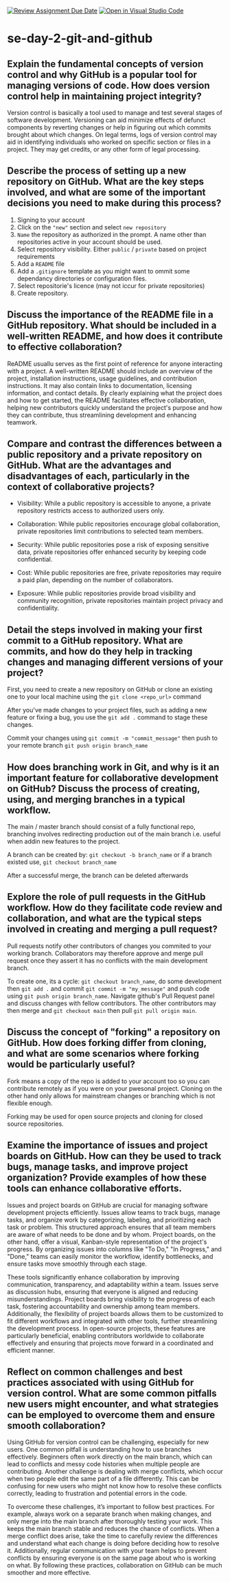 [![Review Assignment Due Date](https://classroom.github.com/assets/deadline-readme-button-22041afd0340ce965d47ae6ef1cefeee28c7c493a6346c4f15d667ab976d596c.svg)](https://classroom.github.com/a/8wgCKhpZ)
[![Open in Visual Studio Code](https://classroom.github.com/assets/open-in-vscode-2e0aaae1b6195c2367325f4f02e2d04e9abb55f0b24a779b69b11b9e10269abc.svg)](https://classroom.github.com/online_ide?assignment_repo_id=15586727&assignment_repo_type=AssignmentRepo)
# se-day-2-git-and-github
## Explain the fundamental concepts of version control and why GitHub is a popular tool for managing versions of code. How does version control help in maintaining project integrity?

Version control is basically a tool used to manage and test several stages of software development.
Versioning can aid minimize effects of defunct components by reverting changes or help in figuring out which commits brought about which changes.
On legal terms, logs of version control may aid in identifying individuals who worked on specific section or files in a project. They may get credits, or any other form of legal processing.


## Describe the process of setting up a new repository on GitHub. What are the key steps involved, and what are some of the important decisions you need to make during this process?

1. Signing to your account
2. Click on the ``"new"`` section and select ``new repository``
3. ``Name`` the repository as authorized in the prompt. A name other than repositories active in your account should be used.
4. Select repository visibility. Either ``public`` / ``private`` based on project requirements
5. Add a ``README`` file
6. Add a ``.gitignore`` template as you might want to ommit some dependancy directories or configuration files.
7. Select repositorie's licence (may not iccur for private repositories)
8. Create repository.

## Discuss the importance of the README file in a GitHub repository. What should be included in a well-written README, and how does it contribute to effective collaboration?

ReADME usuallu serves as the first point of reference for anyone interacting with a project. A well-written README should include an overview of the project, installation instructions, usage guidelines, and contribution instructions. It may also contain links to documentation, licensing information, and contact details. By clearly explaining what the project does and how to get started, the README facilitates effective collaboration, helping new contributors quickly understand the project's purpose and how they can contribute, thus streamlining development and enhancing teamwork.

## Compare and contrast the differences between a public repository and a private repository on GitHub. What are the advantages and disadvantages of each, particularly in the context of collaborative projects?

- Visibility: While a public repository is accessible to anyone, a private repository restricts access to authorized users only.

- Collaboration: While public repositories encourage global collaboration, private repositories limit contributions to selected team members.

- Security: While public repositories pose a risk of exposing sensitive data, private repositories offer enhanced security by keeping code confidential.

- Cost: While public repositories are free, private repositories may require a paid plan, depending on the number of collaborators.

- Exposure: While public repositories provide broad visibility and community recognition, private repositories maintain project privacy and confidentiality.

## Detail the steps involved in making your first commit to a GitHub repository. What are commits, and how do they help in tracking changes and managing different versions of your project?

First, you need to create a new repository on GitHub or clone an existing one to your local machine using the ``git clone <repo_url>`` command

After you've made changes to your project files, such as adding a new feature or fixing a bug, you use the ``git add .`` command to stage these changes. 

Commit your changes using ``git commit -m "commit_message"`` then push to your remote branch ``git push origin branch_name``

## How does branching work in Git, and why is it an important feature for collaborative development on GitHub? Discuss the process of creating, using, and merging branches in a typical workflow.


The main / master branch should consist of a fully functional repo, branching involves redirecting production out of the main branch i.e. useful when addin new features to the project.

A branch can be created by:
``git checkout -b branch_name`` or if a branch existed use, ``git checkout branch_name``

After a successful merge, the branch can be deleted afterwards

## Explore the role of pull requests in the GitHub workflow. How do they facilitate code review and collaboration, and what are the typical steps involved in creating and merging a pull request?

Pull requests notify other contributors of changes you commited to your working branch. Collaborators may therefore approve and merge pull request once they assert it has no conflicts with the main development branch.

To create one, its a cycle:
``git checkout branch_name``, do some development then ``git add .`` and commit ``git commit -m "my_message"`` and push code using ``git push origin branch_name``.
Navigate github's Pull Request panel and discuss changes with fellow contributors.
The other contributors may then merge and ``git checkout main`` then pull ``git pull origin main``.

## Discuss the concept of "forking" a repository on GitHub. How does forking differ from cloning, and what are some scenarios where forking would be particularly useful?

Fork means a copy of the repo is added to your account too so you can contribute remotely as if you were on your pwesonal project. Cloning on the other hand only allows for mainstream changes or branching which is not flexible enough.

Forking may be used for open source projects and cloning for closed source repositories.

## Examine the importance of issues and project boards on GitHub. How can they be used to track bugs, manage tasks, and improve project organization? Provide examples of how these tools can enhance collaborative efforts.

Issues and project boards on GitHub are crucial for managing software development projects efficiently. Issues allow teams to track bugs, manage tasks, and organize work by categorizing, labeling, and prioritizing each task or problem. This structured approach ensures that all team members are aware of what needs to be done and by whom. Project boards, on the other hand, offer a visual, Kanban-style representation of the project's progress. By organizing issues into columns like "To Do," "In Progress," and "Done," teams can easily monitor the workflow, identify bottlenecks, and ensure tasks move smoothly through each stage.

These tools significantly enhance collaboration by improving communication, transparency, and adaptability within a team. Issues serve as discussion hubs, ensuring that everyone is aligned and reducing misunderstandings. Project boards bring visibility to the progress of each task, fostering accountability and ownership among team members. Additionally, the flexibility of project boards allows them to be customized to fit different workflows and integrated with other tools, further streamlining the development process. In open-source projects, these features are particularly beneficial, enabling contributors worldwide to collaborate effectively and ensuring that projects move forward in a coordinated and efficient manner.

## Reflect on common challenges and best practices associated with using GitHub for version control. What are some common pitfalls new users might encounter, and what strategies can be employed to overcome them and ensure smooth collaboration?

Using GitHub for version control can be challenging, especially for new users. One common pitfall is understanding how to use branches effectively. Beginners often work directly on the main branch, which can lead to conflicts and messy code histories when multiple people are contributing. Another challenge is dealing with merge conflicts, which occur when two people edit the same part of a file differently. This can be confusing for new users who might not know how to resolve these conflicts correctly, leading to frustration and potential errors in the code.

To overcome these challenges, it’s important to follow best practices. For example, always work on a separate branch when making changes, and only merge into the main branch after thoroughly testing your work. This keeps the main branch stable and reduces the chance of conflicts. When a merge conflict does arise, take the time to carefully review the differences and understand what each change is doing before deciding how to resolve it. Additionally, regular communication with your team helps to prevent conflicts by ensuring everyone is on the same page about who is working on what. By following these practices, collaboration on GitHub can be much smoother and more effective.